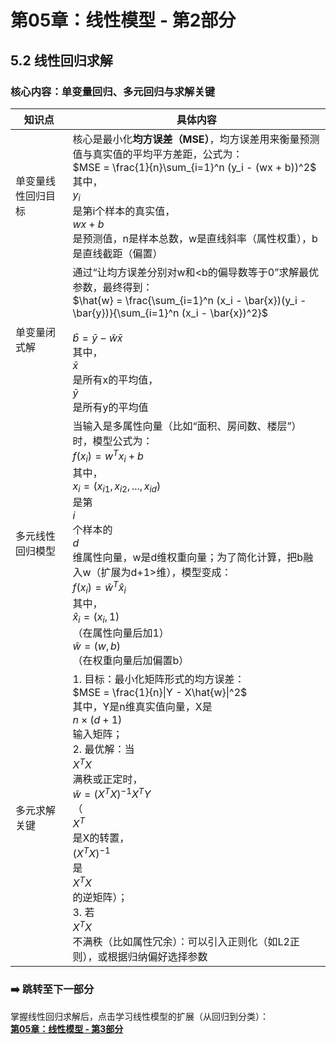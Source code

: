 # 第05章：线性模型 - 第2部分
## 5.2 线性回归求解
### 核心内容：单变量回归、多元回归与求解关键  
| 知识点         | 具体内容                                                                 | 
|----------------|--------------------------------------------------------------------------|
| 单变量线性回归目标 | 核心是最小化**均方误差（MSE）**，均方误差用来衡量预测值与真实值的平均平方差距，公式为：<br>$MSE = \frac{1}{n}\sum_{i=1}^n (y_i - (wx + b))^2$<br>其中，<br>$y_i$<br>是第i个样本的真实值，<br>$wx + b$<br>是预测值，n是样本总数，w是直线斜率（属性权重），b是直线截距（偏置） |
| 单变量闭式解   | 通过“让均方误差分别对w和<b的偏导数等于0”求解最优参数，最终得到：<br>$\hat{w} = \frac{\sum_{i=1}^n (x_i - \bar{x})(y_i - \bar{y})}{\sum_{i=1}^n (x_i - \bar{x})^2}$<br> <br>$\hat{b} = \bar{y} - \hat{w}\bar{x}$<br>其中，<br>$\bar{x}$<br>是所有x的平均值，<br>$\bar{y}$<br>是所有y的平均值 |
| 多元线性回归模型 | 当输入是多属性向量（比如“面积、房间数、楼层”）时，模型公式为：<br>$f(x_i) = w^T x_i + b$<br>其中，<br>$x_i = (x_{i1}, x_{i2}, ..., x_{id})$<br>是第<br>$i$<br>个样本的<br>$d$<br>维属性向量，w是d维权重向量；为了简化计算，把b融入w（扩展为d+1>维），模型变成：<br>$f(x_i) = \hat{w}^T \hat{x}_i$<br>其中，<br>$\hat{x}_i = (x_i, 1)$<br>（在属性向量后加1）<br>$\hat{w} = (w, b)$<br>（在权重向量后加偏置b） | 
| 多元求解关键   | 1. 目标：最小化矩阵形式的均方误差：<br>$MSE = \frac{1}{n}\|Y - X\hat{w}\|^2$<br>其中，Y是n维真实值向量，X是<br>$n×(d+1)$<br>输入矩阵；<br>2. 最优解：当<br>$X^T X$<br>满秩或正定时，<br>$\hat{w} = (X^T X)^{-1} X^T Y$<br>（<br>$X^T$<br>是X的转置，<br>$(X^T X)^{-1}$<br>是<br>$X^T X$<br>的逆矩阵）；<br>3. 若<br>$X^T X$<br>不满秩（比如属性冗余）：可以引入正则化（如L2正则），或根据归纳偏好选择参数 |

### ➡️ 跳转至下一部分  
掌握线性回归求解后，点击学习线性模型的扩展（从回归到分类）：  
**[第05章：线性模型 - 第3部分](chter03.md)**
